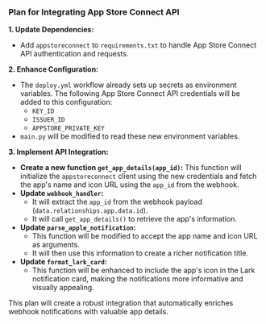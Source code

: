 ### Plan for Integrating App Store Connect API

**1. Update Dependencies:**
- Add `appstoreconnect` to `requirements.txt` to handle App Store Connect API authentication and requests.

**2. Enhance Configuration:**
- The `deploy.yml` workflow already sets up secrets as environment variables. The following App Store Connect API credentials will be added to this configuration:
    - `KEY_ID`
    - `ISSUER_ID`
    - `APPSTORE_PRIVATE_KEY`
- `main.py` will be modified to read these new environment variables.

**3. Implement API Integration:**
- **Create a new function `get_app_details(app_id)`:** This function will initialize the `appstoreconnect` client using the new credentials and fetch the app's name and icon URL using the `app_id` from the webhook.
- **Update `webhook_handler`:**
    - It will extract the `app_id` from the webhook payload (`data.relationships.app.data.id`).
    - It will call `get_app_details()` to retrieve the app's information.
- **Update `parse_apple_notification`:**
    - This function will be modified to accept the app name and icon URL as arguments.
    - It will then use this information to create a richer notification title.
- **Update `format_lark_card`:**
    - This function will be enhanced to include the app's icon in the Lark notification card, making the notifications more informative and visually appealing.

This plan will create a robust integration that automatically enriches webhook notifications with valuable app details.

